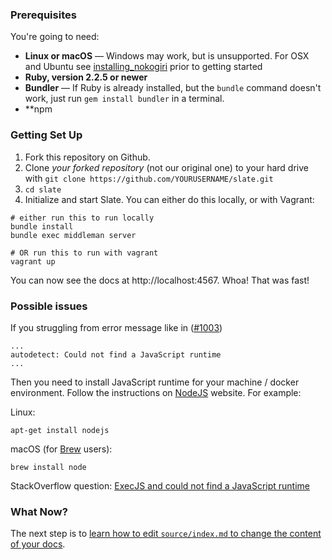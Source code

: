 ### Prerequisites

You're going to need:

 - **Linux or macOS** — Windows may work, but is unsupported. For OSX and Ubuntu see [installing_nokogiri](https://github.com/sparklemotion/nokogiri.org-tutorials/blob/master/content/installing_nokogiri.md) prior to getting started
 - **Ruby, version 2.2.5 or newer**
 - **Bundler** — If Ruby is already installed, but the `bundle` command doesn't work, just run `gem install bundler` in a terminal.
- **npm 

### Getting Set Up

1. Fork this repository on Github.
2. Clone *your forked repository* (not our original one) to your hard drive with `git clone https://github.com/YOURUSERNAME/slate.git`
3. `cd slate`
4. Initialize and start Slate. You can either do this locally, or with Vagrant:

```shell
# either run this to run locally
bundle install
bundle exec middleman server

# OR run this to run with vagrant
vagrant up
```

You can now see the docs at http://localhost:4567. Whoa! That was fast!

### Possible issues

If you struggling from error message like in ([#1003](https://github.com/lord/slate/issues/1003))
```
...
autodetect: Could not find a JavaScript runtime
...
```

Then you need to install JavaScript runtime for your machine / docker environment. Follow the instructions on  [NodeJS](https://nodejs.org/en/download) website. For example:

Linux:
```
apt-get install nodejs
```

macOS (for [Brew](https://brew.sh/) users):
```
brew install node
```

StackOverflow question: [ExecJS and could not find a JavaScript runtime](https://stackoverflow.com/questions/6282307/execjs-and-could-not-find-a-javascript-runtime)

### What Now?

The next step is to [learn how to edit `source/index.md` to change the content of your docs](Markdown-Syntax).